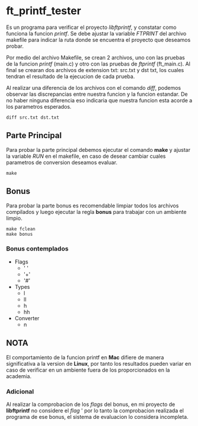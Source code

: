 # ft_printf_tester
Es un programa para verificar el proyecto *libftprintf*, y constatar como funciona
la funcion *printf*. Se debe ajustar la variable *FTPRINT* del archivo makefile
para indicar la ruta donde se encuentra el proyecto que deseamos probar.

Por medio del archivo Makefile, se crean 2 archivos, uno con las pruebas de la 
funcion *printf* (main.c) y otro con las pruebas de *ftprintf* (ft_main.c). Al final
se crearan dos archivos de extension txt: src.txt y dst txt, los cuales tendran el
resultado de la ejecucion de cada prueba.

Al realizar una diferencia de los archivos con el comando *diff*, podemos observar
las discrepancias entre nuestra funcion y la funcion estandar. De no haber ninguna
diferencia eso indicaria que nuestra funcion esta acorde a los parametros esperados.

```
diff src.txt dst.txt
```

## Parte Principal
Para probar la parte principal debemos ejecutar el comando **make** y ajustar la
variable *RUN* en el makefile, en caso de desear cambiar cuales parametros de
conversion deseamos evaluar.
```
make
```

## Bonus
Para probar la parte bonus es recomendable limpiar todos los archivos compilados
y luego ejecutar la regla **bonus** para trabajar con un ambiente limpio.

```
make fclean
make bonus
```

### Bonus contemplados
* Flags
    * ' '
    * '+'
    * '#'
* Types
    * l
    * ll
    * h
    * hh
* Converter
    * n

## NOTA
El comportamiento de la funcion printf en **Mac** difiere de manera significativa
a la version de **Linux**, por tanto los resultados pueden variar en caso de verificar
en un ambiente fuera de los proporcionados en la academia.
### Adicional
Al realizar la comprobacion de los *flags* del bonus, en mi proyecto de **libftprintf**
no considere el *flag* ' por lo tanto la comprobacion realizada el programa de ese bonus,
el sistema de evaluacion lo considera incompleta.
